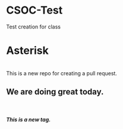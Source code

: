 # CSOC-Test
Test creation for class
<h1>Asterisk</h1>
<br>
This is a new repo for creating a pull request.
<h2>We are doing great today.</h2>
<br>
<h5>This is a new tag.</h5>
